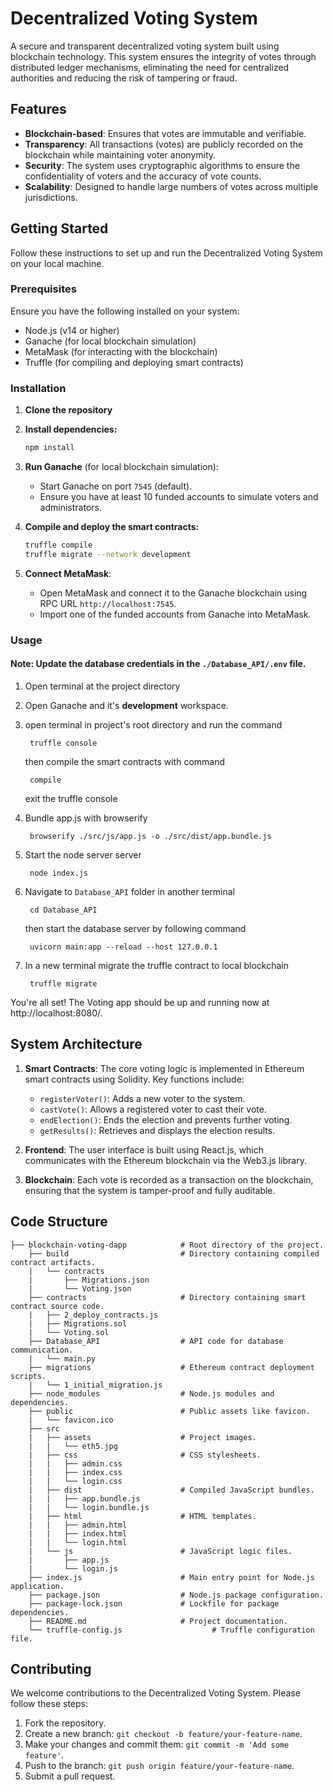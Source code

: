 # Decentralized Voting System

A secure and transparent decentralized voting system built using blockchain technology. This system ensures the integrity of votes through distributed ledger mechanisms, eliminating the need for centralized authorities and reducing the risk of tampering or fraud.

## Features
- **Blockchain-based**: Ensures that votes are immutable and verifiable.
- **Transparency**: All transactions (votes) are publicly recorded on the blockchain while maintaining voter anonymity.
- **Security**: The system uses cryptographic algorithms to ensure the confidentiality of voters and the accuracy of vote counts.
- **Scalability**: Designed to handle large numbers of votes across multiple jurisdictions.

## Getting Started

Follow these instructions to set up and run the Decentralized Voting System on your local machine.

### Prerequisites

Ensure you have the following installed on your system:
- Node.js (v14 or higher)
- Ganache (for local blockchain simulation)
- MetaMask (for interacting with the blockchain)
- Truffle (for compiling and deploying smart contracts)

### Installation

1. **Clone the repository**

2. **Install dependencies:**
   ```bash
   npm install
   ```

3. **Run Ganache** (for local blockchain simulation):
   - Start Ganache on port `7545` (default).
   - Ensure you have at least 10 funded accounts to simulate voters and administrators.

4. **Compile and deploy the smart contracts:**
   ```bash
   truffle compile
   truffle migrate --network development
   ```

5. **Connect MetaMask**:
   - Open MetaMask and connect it to the Ganache blockchain using RPC URL `http://localhost:7545`.
   - Import one of the funded accounts from Ganache into MetaMask.

### Usage

#### Note: Update the database credentials in the `./Database_API/.env` file.

1. Open terminal at the project directory

2. Open Ganache and it's <b>development</b> workspace.

3. open terminal in project's root directory and run the command

        truffle console
   then compile the smart contracts with command

        compile
   exit the truffle console

5. Bundle app.js with browserify
    
        browserify ./src/js/app.js -o ./src/dist/app.bundle.js

2. Start the node server server
    
        node index.js

3. Navigate to `Database_API` folder in another terminal
    
        cd Database_API
    then start the database server by following command

        uvicorn main:app --reload --host 127.0.0.1

4. In a new terminal migrate the truffle contract to local blockchain
    
        truffle migrate

You're all set! The Voting app should be up and running now at http://localhost:8080/.<br>

## System Architecture

1. **Smart Contracts**: The core voting logic is implemented in Ethereum smart contracts using Solidity. Key functions include:
   - `registerVoter()`: Adds a new voter to the system.
   - `castVote()`: Allows a registered voter to cast their vote.
   - `endElection()`: Ends the election and prevents further voting.
   - `getResults()`: Retrieves and displays the election results.

2. **Frontend**: The user interface is built using React.js, which communicates with the Ethereum blockchain via the Web3.js library.

3. **Blockchain**: Each vote is recorded as a transaction on the blockchain, ensuring that the system is tamper-proof and fully auditable.

## Code Structure

    ├── blockchain-voting-dapp            # Root directory of the project.
        ├── build                         # Directory containing compiled contract artifacts.
        |   └── contracts                 
        |       ├── Migrations.json       
        |       └── Voting.json           
        ├── contracts                     # Directory containing smart contract source code.
        |   ├── 2_deploy_contracts.js     
        |   ├── Migrations.sol            
        |   └── Voting.sol                
        ├── Database_API                  # API code for database communication.
        |   └── main.py                   
        ├── migrations                    # Ethereum contract deployment scripts.
        |   └── 1_initial_migration.js    
        ├── node_modules                  # Node.js modules and dependencies.
        ├── public                        # Public assets like favicon.
        |   └── favicon.ico               
        ├── src                           
        |   ├── assets                    # Project images.
        |   |   └── eth5.jpg              
        |   ├── css                       # CSS stylesheets.
        |   |   ├── admin.css             
        |   |   ├── index.css             
        |   |   └── login.css             
        |   ├── dist                      # Compiled JavaScript bundles.
        |   |   ├── app.bundle.js         
        |   |   └── login.bundle.js       
        |   ├── html                      # HTML templates.
        |   |   ├── admin.html            
        |   |   ├── index.html            
        |   |   └── login.html            
        |   └── js                        # JavaScript logic files.
        |       ├── app.js                
        |       └── login.js              
        ├── index.js                      # Main entry point for Node.js application.
        ├── package.json                  # Node.js package configuration.
        ├── package-lock.json             # Lockfile for package dependencies.
        ├── README.md                     # Project documentation.
        └── truffle-config.js                    # Truffle configuration file.


## Contributing

We welcome contributions to the Decentralized Voting System. Please follow these steps:

1. Fork the repository.
2. Create a new branch: `git checkout -b feature/your-feature-name`.
3. Make your changes and commit them: `git commit -m 'Add some feature'`.
4. Push to the branch: `git push origin feature/your-feature-name`.
5. Submit a pull request.
